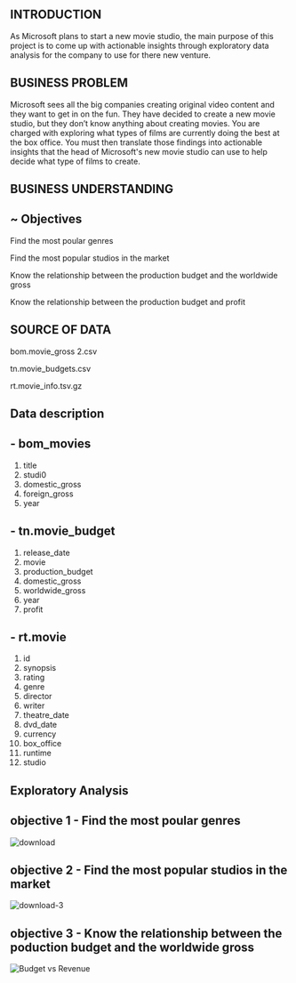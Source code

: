 ## INTRODUCTION
As Microsoft plans to start a new movie studio, the main purpose of this project is to come up with actionable insights through exploratory data analysis for the company to use for there new venture.

## BUSINESS PROBLEM
Microsoft sees all the big companies creating original video content and they want to get in on the fun. They have decided to create a new movie studio, but they don’t know anything about creating movies. You are charged with exploring what types of films are currently doing the best at the box office. You must then translate those findings into actionable insights that the head of Microsoft's new movie studio can use to help decide what type of films to create.


## BUSINESS UNDERSTANDING
## ~ Objectives
Find the most poular genres​

Find the most popular studios in the market​

Know the relationship between the production budget and the worldwide gross​

Know the relationship between the production budget and profit​

## SOURCE OF DATA
bom.movie_gross 2.csv​

tn.movie_budgets.csv​

rt.movie_info.tsv.gz​

## Data description
## - bom_movies 
1. title
2. studi0
3. domestic_gross
4. foreign_gross
5. year

## - tn.movie_budget
1. release_date
2. movie
3. production_budget
4. domestic_gross
5. worldwide_gross
6. year
7. profit

## - rt.movie
1. id
2. synopsis
3. rating
4. genre
5. director
6. writer
7. theatre_date
8. dvd_date
9. currency
10. box_office
11. runtime
12. studio

## Exploratory Analysis
## objective 1 - Find the most poular genres​

![download](https://github.com/SilviaGworit/dsc-phase-1-project-v2-4/assets/162307148/9b7e4b38-c182-48ae-8a4b-59efbb80cd69)

## objective 2 - Find the most popular studios in the market​

![download-3](https://github.com/SilviaGworit/dsc-phase-1-project-v2-4/assets/162307148/89a86ef1-2efc-4464-97eb-3c4a3570c9ec)

## objective 3 - Know the relationship between the poduction budget and the worldwide gross

![Budget vs Revenue](https://github.com/SilviaGworit/dsc-phase-1-project-v2-4/assets/162307148/7c766d34-aee9-4dfe-bad6-a707c4acd525)


